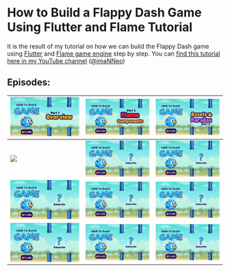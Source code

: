 # How to Build a Flappy Dash Game Using Flutter and Flame Tutorial
It is the result of my tutorial on how we can build the Flappy Dash game using [Flutter](https://flutter.dev) and [Flame game engine](https://flame-engine.org) step by step.
You can [find this tutorial here in my YouTube channel](https://www.youtube.com/playlist?list=PL1-_rCwRcnbMVXe7jyCvZixrMRbvLTXG3) ([@imaNNeo](https://youtube.com/@imaNNeO))

## Episodes:
| [<img src="https://github.com/imaNNeo/flappy_dash/blob/main/repo_files/thumbnails/part1.png" width=600>](https://youtu.be/WAMN4KEIZdk)    | [<img src="https://github.com/imaNNeo/flappy_dash/blob/main/repo_files/thumbnails/part2.png" width=600>](https://youtu.be/82BBvGoGy1s) | [<img src="https://github.com/imaNNeo/flappy_dash/blob/main/repo_files/thumbnails/part3.png" width=600>](https://youtu.be/ftjMwGLvI1c)    |
|-------------------------------------------------------------------------------------------------------------------------------------------|----------------------------------------------------------------------------------------------------------------------------------------|-------------------------------------------------------------------------------------------------------------------------------------------|
| [<img src="https://github.com/imaNNeo/flappy_dash/blob/main/repo_files/thumbnails/part4" width=600>](https://youtu.be/YFPV2VCzlVM)        | [<img src="https://github.com/imaNNeo/flappy_dash/blob/main/repo_files/thumbnails/part-wip.png" width=600>](https://youtube.com/@imaNNeO)                              | [<img src="https://github.com/imaNNeo/flappy_dash/blob/main/repo_files/thumbnails/part-wip.png" width=600>](https://youtube.com/@imaNNeO) |
| [<img src="https://github.com/imaNNeo/flappy_dash/blob/main/repo_files/thumbnails/part-wip.png" width=600>](https://youtube.com/@imaNNeO) | [<img src="https://github.com/imaNNeo/flappy_dash/blob/main/repo_files/thumbnails/part-wip.png" width=600>](https://youtube.com/@imaNNeO)                              | [<img src="https://github.com/imaNNeo/flappy_dash/blob/main/repo_files/thumbnails/part-wip.png" width=600>](https://youtube.com/@imaNNeO) |
| [<img src="https://github.com/imaNNeo/flappy_dash/blob/main/repo_files/thumbnails/part-wip.png" width=600>](https://youtube.com/@imaNNeO) | [<img src="https://github.com/imaNNeo/flappy_dash/blob/main/repo_files/thumbnails/part-wip.png" width=600>](https://youtube.com/@imaNNeO)                              | [<img src="https://github.com/imaNNeo/flappy_dash/blob/main/repo_files/thumbnails/part-wip.png" width=600>](https://youtube.com/@imaNNeO) |